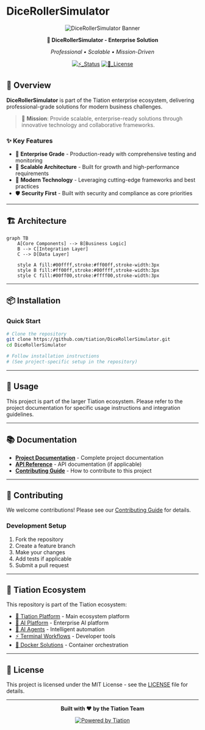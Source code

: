 # DiceRollerSimulator

<div align="center">

![DiceRollerSimulator Banner](https://img.shields.io/badge/🔮_TIATION-DiceRollerSimulator-00FFFF?style=for-the-badge&labelColor=0A0A0A&color=00FFFF)

**🌟 DiceRollerSimulator - Enterprise Solution**

*Professional • Scalable • Mission-Driven*

[![⚡_Status](https://img.shields.io/badge/⚡_Status-Active_Development-FF00FF?style=flat-square&labelColor=0A0A0A&logo=github&logoColor=white)](https://github.com/tiation/DiceRollerSimulator)
[![📄_License](https://img.shields.io/badge/📄_License-MIT-00FFFF?style=flat-square&labelColor=0A0A0A&logo=opensourceinitiative&logoColor=white)](https://github.com/tiation/DiceRollerSimulator/blob/main/LICENSE)

</div>

## 🚀 Overview

**DiceRollerSimulator** is part of the Tiation enterprise ecosystem, delivering professional-grade solutions for modern business challenges.

> 🎯 **Mission**: Provide scalable, enterprise-ready solutions through innovative technology and collaborative frameworks.

### ✨ Key Features

- 🎯 **Enterprise Grade** - Production-ready with comprehensive testing and monitoring
- 🔧 **Scalable Architecture** - Built for growth and high-performance requirements  
- 🌟 **Modern Technology** - Leveraging cutting-edge frameworks and best practices
- 🛡️ **Security First** - Built with security and compliance as core priorities

---

## 🏗️ Architecture

```mermaid
graph TB
    A[Core Components] --> B[Business Logic]
    B --> C[Integration Layer]
    C --> D[Data Layer]
    
    style A fill:#00ffff,stroke:#ff00ff,stroke-width:3px
    style B fill:#ff00ff,stroke:#00ffff,stroke-width:3px
    style C fill:#00ff00,stroke:#ffff00,stroke-width:3px
```

---

## 📦 Installation

### Quick Start

```bash
# Clone the repository
git clone https://github.com/tiation/DiceRollerSimulator.git
cd DiceRollerSimulator

# Follow installation instructions
# (See project-specific setup in the repository)
```

---

## 🎯 Usage

This project is part of the larger Tiation ecosystem. Please refer to the project documentation for specific usage instructions and integration guidelines.

---

## 📚 Documentation

- **[Project Documentation](docs/)** - Complete project documentation
- **[API Reference](docs/api.md)** - API documentation (if applicable)
- **[Contributing Guide](CONTRIBUTING.md)** - How to contribute to this project

---

## 🤝 Contributing

We welcome contributions! Please see our [Contributing Guide](CONTRIBUTING.md) for details.

### Development Setup

1. Fork the repository
2. Create a feature branch
3. Make your changes
4. Add tests if applicable
5. Submit a pull request

---

## 🔮 Tiation Ecosystem

This repository is part of the Tiation ecosystem:

- [🌟 Tiation Platform](https://github.com/tiation/tiation) - Main ecosystem platform
- [🤖 AI Platform](https://github.com/tiation/tiation-ai-platform) - Enterprise AI platform
- [🤖 AI Agents](https://github.com/tiation/tiation-ai-agents) - Intelligent automation
- [⚡ Terminal Workflows](https://github.com/tiation/tiation-terminal-workflows) - Developer tools
- [🐳 Docker Solutions](https://github.com/tiation/tiation-docker-debian) - Container orchestration

---

## 📄 License

This project is licensed under the MIT License - see the [LICENSE](LICENSE) file for details.

---

<div align="center">
  <p>
    <strong>Built with ❤️ by the Tiation Team</strong>
  </p>
  <p>
    <a href="https://github.com/tiation">
      <img src="https://img.shields.io/badge/Powered%20by-Tiation-cyan.svg" alt="Powered by Tiation">
    </a>
  </p>
</div>
